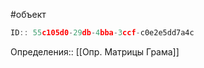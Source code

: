#объект

```javascript
ID:: 55c105d0-29db-4bba-3ccf-c0e2e5dd7a4c
```

Определения:: [[Опр. Матрицы Грама]]